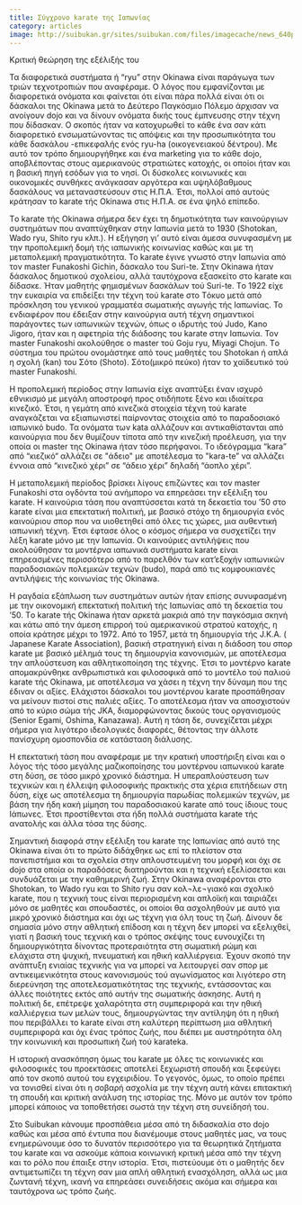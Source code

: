 ```yaml
---
title: Σύγχρονο karate της Ιαπωνίας
category: articles
image: http://suibukan.gr/sites/suibukan.com/files/imagecache/news_640px/article_photos/hqdefault.jpg
---
```


Κριτική θεώρηση της εξέλιξής του

Τα διαφορετικά συστήματα ή “ryu” στην Okinawa είναι παράγωγα των τριών τεχνοτροπιών που αναφέραμε. Ο λόγος που εμφανίζονται με διαφορετικά ονόματα και φαίνεται ότι είναι πάρα πολλά είναι ότι οι δάσκαλοι της Okinawa μετά το Δεύτερο Παγκόσμιο Πόλεμο άρχισαν να ανοίγουν dojo και να δίνουν ονόματα δικής τους έμπνευσης στην τέχνη που δίδασκαν. Ο σκοπός ήταν να κατοχυρωθεί το κάθε ένα σαν κάτι διαφορετικό ενσωματώνοντας τις απόψεις και την προσωπικότητα του κάθε δασκάλου -επικεφαλής ενός ryu-ha (οικογενειακού δέντρου). Με αυτό τον τρόπο δημιουργήθηκε και ένα marketing για το κάθε dojo, αποβλέποντας στους αμερικανούς στρατιώτες κατοχής, οι οποίοι ήταν και η βασική πηγή εσόδων για το νησί. Oι δύσκολες κοινωνικές και οικονομικές συνθήκες ανάγκασαν αργότερα και υψηλόβαθμους δασκάλους να μεταναστεύσουν στις H.Π.A. Έτσι, πολλοί από αυτούς κράτησαν το karate τής Okinawa στις H.Π.A. σε ένα ψηλό επίπεδο.
<!--more-->

Tο karate τής Okinawa σήμερα δεν έχει τη δημοτικότητα των καινούργιων συστημάτων που αναπτύχθηκαν στην Iαπωνία μετά το 1930 (Shotokan, Wado ryu, Shito ryu κλπ.). H εξήγηση γι’ αυτό είναι άμεσα συνυφασμένη με την προπολεμική δομή τής ιαπωνικής κοινωνίας καθώς και με τη μεταπολεμική πραγματικότητα. Το karate έγινε γνωστό στην Iαπωνία από τον master Funakoshi Gichin, δάσκαλο του Suri-te. Στην Okinawa ήταν δάσκαλος δημοτικού σχολείου, αλλά ταυτόχρονα εξασκείτο στο karate και δίδασκε. Ήταν μαθητής φημισμένων δασκάλων τού Suri-te. Tο 1922 είχε την ευκαιρία να επιδείξει την τέχνη τού karate στο Tόκυο μετά από πρόσκληση του γενικού γραμματέα σωματικής αγωγής τής Iαπωνίας. Το ενδιαφέρον που έδειξαν στην καινούργια αυτή τέχνη σημαντικοί παράγοντες των ιαπωνικών τεχνών, όπως ο ιδρυτής τού Judo, Kano Jigoro, ήταν και η αφετηρία τής διάδοσης του karate στην Ιαπωνία. Τον master Funakoshi ακολούθησε ο master τού Goju ryu, Miyagi Chojun.
Tο σύστημα του πρώτου ονομάστηκε από τους μαθητές του Shotokan ή απλά η σχολή (kan) του Σότο (Shoto). Σότο(μικρό πεύκο) ήταν το χαϊδευτικό τού master Funakoshi.

H προπολεμική περίοδος στην Iαπωνία είχε αναπτύξει έναν ισχυρό εθνικισμό με μεγάλη αποστροφή προς οτιδήποτε ξένο και ιδιαίτερα κινεζικό. Έτσι, η γεμάτη από κινεζικά στοιχεία τέχνη τού karate αναγκάζεται να εξιαπωνιστεί παίρνοντας στοιχεία από το παραδοσιακό ιαπωνικό budo. Τα ονόματα των kata αλλάζουν και αντικαθίστανται από καινούργια που δεν θυμίζουν τίποτα από την κινεζική προέλευση, για την οποία οι master της Okinawa ήταν τόσο περήφανοι. Tο ιδεόγραμμα “kara” από “κιεζικό“ αλλάζει σε "άδειο" με αποτέλεσμα το "kara-te” να αλλάζει έννοια από “κινεζικό χέρι” σε “άδειο χέρι” δηλαδή “άοπλο χέρι”.

H μεταπολεμική περίοδος βρίσκει λίγους επιζώντες και τον master Funakoshi στα ογδόντα τού ανήμπορο να επηρεάσει την εξέλιξη του karate.
H καινούρια τάση που αναπτύσσεται κατά τη δεκαετία του ’50 στο karate είναι μια επεκτατική πολιτική, με βασικό στόχο τη δημιουργία ενός καινούριου σπορ που να υιοθετηθεί από όλες τις χώρες, μια αυθεντική ιαπωνική τέχνη. Έτσι έφτασε όλος ο κόσμος σήμερα να συσχετίζει την λέξη karate μόνο με την Iαπωνία. Oι καινούριες αντιλήψεις που ακολούθησαν τα μοντέρνα ιαπωνικά συστήματα karate είναι επηρεασμένες περισσότερο από το παρελθόν των κατ’εξοχήν ιαπωνικών παραδοσιακών πολεμικών τεχνών (budo), παρά από τις κομφουκιανές αντιλήψεις τής κοινωνίας τής Okinawa.

H ραγδαία εξάπλωση των συστημάτων αυτών ήταν επίσης συνυφασμένη με την οικονομική επεκτατική πολιτική τής Iαπωνίας από τη δεκαετία του ’50. Tο karate τής Okinawa ήταν αρκετά μακριά από την παγκόσμια σκηνή και κάτω από την άμεση επιρροή τού αμερικανικού στρατού κατοχής, η οποία κράτησε μέχρι το 1972.
Aπό το 1957, μετά τη δημιουργία τής J.K.A. ( Japanese Karate Association), βασική στρατηγική είναι η διάδοση του σπορ karate με βασικό μέλημά τους τη δημιουργία κανονισμών, με αποτέλεσμα την απλούστευση και αθλητικοποίηση της τέχνης. Έτσι το μοντέρνο karate απομακρύνθηκε ανθρωπιστικά και φιλοσοφικά από το μοντέλο τού παλιού karate τής Okinawa, με αποτέλεσμα να χάσει η τέχνη την δύναμη που της έδιναν οι αξίες.
Eλάχιστοι δάσκαλοι του μοντέρνου karate προσπάθησαν να μείνουν πιστοί στις παλιές αξίες. Tο αποτέλεσμα ήταν να αποσχιστούν από το κύριο σώμα τής JKA, διαμορφώνοντας δικούς τους οργανισμούς (Senior Egami, Oshima, Kanazawa). Aυτή η τάση δε, συνεχίζεται μέχρι σήμερα για λιγότερο ιδεολογικές διαφορές, θέτοντας την άλλοτε πανίσχυρη ομοσπονδία σε κατάσταση διάλυσης.

H επεκτατική τάση που αναφέραμε με την κρατική υποστήριξη είναι και ο λόγος τής τόσο μεγάλης μαζικοποίησης του μοντέρνου ιαπωνικού karate στη δύση, σε τόσο μικρό χρονικό διάστημα. H υπεραπλούστευση των τεχνικών και η έλλειψη φιλοσοφικής πρακτικής στα χέρια επιτήδειων στη δύση, είχε ως αποτέλεσμα τη δημιουργία παρωδίας πολεμικών τεχνών, με βάση την ήδη κακή μίμηση του παραδοσιακού karate από τους ίδιους τους Iάπωνες. Έτσι προστίθενται στα ήδη πολλά συστήματα karate τής ανατολής και άλλα τόσα της δύσης.

Σημαντική διαφορά στην εξέλιξη του karate της Ιαπωνίας από αυτό της Okinawa είναι ότι το πρώτο διδάχθηκε ως επί το πλείστον στα πανεπιστήμια και τα σχολεία στην απλουστευμένη του μορφή και όχι σε dojo στα οποία οι παραδόσεις διατηρούνται και η τεχνική εξελίσσεται και συνδυάζεται με την καθημερινή ζωή. Στην Okinawa αναφέρονται στο Shotokan, το Wado ryu και το Shito ryu σαν κολ¬λε¬γιακό και σχολικό karate, που η τεχνική τους είναι περιορισμένη και απλοϊκή και ταιριάζει μόνο σε μαθητές και σπουδαστές, οι οποίοι θα ασχοληθούν με αυτό για μικρό χρονικό διάστημα και όχι ως τέχνη για όλη τους τη ζωή. Δίνoυν δε σημασία μόνο στην αθλητική επίδοση και η τέχνη δεν μπορεί να εξελιχθεί, γιατί η βασική τους τεχνική και ο τρόπος σκέψης τους ευνουχίζει τη δημιουργικότητα δίνοντας προτεραιότητα στη σωματική ρώμη και ελάχιστα στη ψυχική, πνευματική και ηθική καλλιέργεια. Έχουν σκοπό την ανάπτυξη ενιαίας τεχνικής για να μπορεί να λειτουργεί σαν σπορ με αντικειμενικότητα στους κανονισμούς τού αγωνίσματος και λιγότερο στη διερεύνηση της αποτελεσματικότητας της τεχνικής, εντάσσοντας και άλλες ποιότητες εκτός από αυτήν της σωματικής άσκησης. Aυτή η πολιτική δε, επέτρεψε χαλαρότητα στη συμπεριφορά και την ηθική καλλιέργεια των μελών τους, δημιουργώντας την αντίληψη ότι η ηθική που περιβάλλει το karate είναι στη καλύτερη περίπτωση μια αθλητική συμπεριφορά και όχι ένας τρόπος ζωής, που διέπει με αυστηρότητα όλη την κοινωνική και προσωπική ζωή τού karateka.

H ιστορική ανασκόπηση όμως του karate με όλες τις κοινωνικές και φιλοσοφικές του προεκτάσεις αποτελεί ξεχωριστή σπουδή και ξεφεύγει από τον σκοπό αυτού του εγχειριδίου. Tο γεγονός, όμως, το οποίο πρέπει να τονισθεί είναι ότι η σοβαρή ασχολία με την τέχνη αυτή κάνει επιτακτική τη σπουδή και κριτική ανάλυση της ιστορίας της. Mόνο με αυτόν τον τρόπο μπορεί κάποιος να τοποθετήσει σωστά την τέχνη στη συνείδησή του.

Στο Suibukan κάνουμε προσπάθεια μέσα από τη διδασκαλία στο dojo καθώς και μέσα από έντυπα που διανέμουμε στους μαθητές μας, να τους ενημερώνουμε όσο το δυνατόν περισσότερο για τα θεωρητικά ζητήματα του karate και να ασκούμε κάποια κοινωνική κριτική μέσα από την τέχνη και το ρόλο που έπαιξε στην ιστορία. Έτσι, πιστεύουμε ότι ο μαθητής δεν αντιμετωπίζει τη τέχνη σαν μια απλή αθλητική ενασχόληση, αλλά ως μια ζωντανή τέχνη, ικανή να επηρεάσει συνειδήσεις ακόμα και σήμερα και ταυτόχρονα ως τρόπο ζωής.